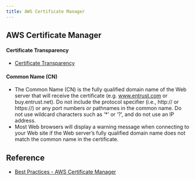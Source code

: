 ```yaml
---
title: AWS Certificate Manager
---
```


## AWS Certificate Manager



#### Certificate Transparency
- [Certificate Transparency](https://www.certificate-transparency.org/)

#### Common Name (CN)
- The Common Name (CN) is the fully qualified domain name of the Web server that will receive the certificate (e.g. www.entrust.com or buy.entrust.net). Do not include the protocol specifier (i.e., http:// or https://) or any port numbers or pathnames in the common name. Do not use wildcard characters such as ‘*’ or ‘?’, and do not use an IP address.
- Most Web browsers will display a warning message when connecting to your Web site if the Web server’s fully qualified domain name does not match the common name in the certificate.


## Reference
- [Best Practices \- AWS Certificate Manager](https://docs.aws.amazon.com/acm/latest/userguide/acm-bestpractices.html)
